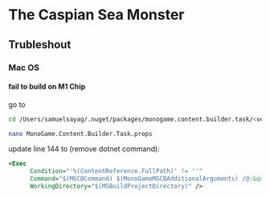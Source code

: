 # The Caspian Sea Monster

## Trubleshout
### Mac OS
#### fail to build on M1 Chip
go to
```sh
cd /Users/samuelsayag/.nuget/packages/monogame.content.builder.task/<version>/build

nano MonoGame.Content.Builder.Task.props
```

update line 144 to (remove dotnet command):
```xml
<Exec
      Condition="'%(ContentReference.FullPath)' != ''"
      Command="$(MGCBCommand) $(MonoGameMGCBAdditionalArguments) /@:&quot;%(ContentReference.FullPath)&quot; /platform:$(MonoGamePlatform) /outputDir:&quot;%(ContentReference.ContentOutputDir)&quot; /intermediateDir:&quot;%(ContentReference.ContentIntermediateOutputDir)&quot; /workingDir:&quot;%(ContentReference.FullDir)&quot;"
      WorkingDirectory="$(MSBuildProjectDirectory)" />

```